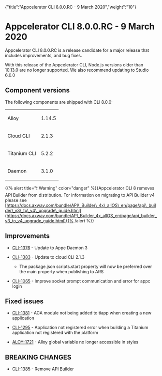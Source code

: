 {"title":"Appcelerator CLI 8.0.0.RC  - 9 March 2020","weight":"10"}

# Appcelerator CLI 8.0.0.RC - 9 March 2020

Appcelerator CLI 8.0.0.RC is a release candidate for a major release that includes improvements, and bug fixes.

With this release of the Appcelerator CLI, Node.js versions older than 10.13.0 are no longer supported. We also recommend updating to Studio 6.0.0

## Component versions

The following components are shipped with CLI 8.0.0:

<table class="confluenceTable"><thead class=" "></thead><tfoot class=" "></tfoot><tbody class=" "><tr><td class="confluenceTd" rowspan="1" colspan="1"><p>Alloy</p></td><td class="confluenceTd" rowspan="1" colspan="1"><p>1.14.5</p></td></tr><tr><td class="confluenceTd" rowspan="1" colspan="1"><p>Cloud CLI</p></td><td class="confluenceTd" rowspan="1" colspan="1"><p>2.1.3</p></td></tr><tr><td class="confluenceTd" rowspan="1" colspan="1"><p>Titanium CLI</p></td><td class="confluenceTd" rowspan="1" colspan="1"><p>5.2.2</p></td></tr><tr><td class="confluenceTd" rowspan="1" colspan="1"><p>Daemon</p></td><td class="confluenceTd" rowspan="1" colspan="1"><p>3.1.0</p></td></tr></tbody></table>

{{% alert title="❗️ Warning" color="danger" %}}Appcelerator CLI 8 removes API Builder from distribution. For information on migrating to API Builder v4 please see [https://docs.axway.com/bundle/API\_Builder\_4x\_allOS\_en/page/api\_builder\_v3\_to\_v4\_upgrade\_guide.html](https://docs.axway.com/bundle/API_Builder_4x_allOS_en/page/api_builder_v3_to_v4_upgrade_guide.html){{% /alert %}}

## Improvements

* [CLI-1376](https://jira.appcelerator.org/browse/CLI-1376) - Update to Appc Daemon 3

* [CLI-1383](https://jira.appcelerator.org/browse/CLI-1383) - Update to cloud CLI 2.1.3

    * The package.json scripts.start property will now be preferred over the main property when publishing to ARS

* [CLI-1065](https://jira.appcelerator.org/browse/CLI-1065) - Improve socket prompt communication and error for appc login

## Fixed issues

* [CLI-1381](https://jira.appcelerator.org/browse/CLI-1381) - ACA module not being added to tiapp when creating a new application

* [CLI-1295](https://jira.appcelerator.org/browse/CLI-1295) - Application not registered error when building a Titanium application not registered with the platform

* [ALOY-1721](https://jira.appcelerator.org/browse/ALOY-1721) - Alloy global variable no longer accessible in styles

## BREAKING CHANGES

* [CLI-1385](https://jira.appcelerator.org/browse/CLI-1385) - Remove API Builder
